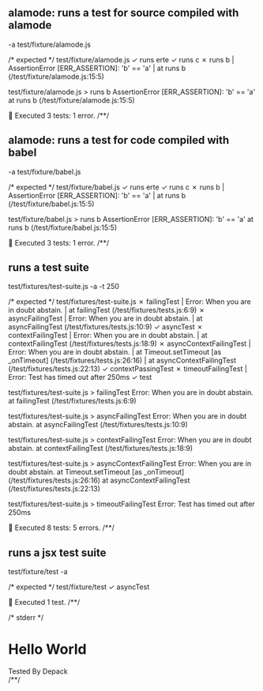 ## alamode: runs a test for source compiled with alamode
-a test/fixture/alamode.js

/* expected */
test/fixture/alamode.js
  ✓  runs erte
  ✓  runs c
  ✗  runs b
  | AssertionError [ERR_ASSERTION]: 'b' == 'a'
  |     at runs b (/test/fixture/alamode.js:15:5)

test/fixture/alamode.js > runs b
  AssertionError [ERR_ASSERTION]: 'b' == 'a'
      at runs b (/test/fixture/alamode.js:15:5)

🦅  Executed 3 tests: 1 error.
/**/

## alamode: runs a test for code compiled with babel
-a test/fixture/babel.js

/* expected */
test/fixture/babel.js
  ✓  runs erte
  ✓  runs c
  ✗  runs b
  | AssertionError [ERR_ASSERTION]: 'b' == 'a'
  |     at runs b (/test/fixture/babel.js:15:5)

test/fixture/babel.js > runs b
  AssertionError [ERR_ASSERTION]: 'b' == 'a'
      at runs b (/test/fixture/babel.js:15:5)

🦅  Executed 3 tests: 1 error.
/**/

## runs a test suite
test/fixtures/test-suite.js -a -t 250

/* expected */
test/fixtures/test-suite.js
  ✗  failingTest
  | Error: When you are in doubt abstain.
  |     at failingTest (/test/fixtures/tests.js:6:9)
  ✗  asyncFailingTest
  | Error: When you are in doubt abstain.
  |     at asyncFailingTest (/test/fixtures/tests.js:10:9)
  ✓  asyncTest
  ✗  contextFailingTest
  | Error: When you are in doubt abstain.
  |     at contextFailingTest (/test/fixtures/tests.js:18:9)
  ✗  asyncContextFailingTest
  | Error: When you are in doubt abstain.
  |     at Timeout.setTimeout [as _onTimeout] (/test/fixtures/tests.js:26:16)
  |     at asyncContextFailingTest (/test/fixtures/tests.js:22:13)
  ✓  contextPassingTest
  ✗  timeoutFailingTest
  | Error: Test has timed out after 250ms
  ✓  test

test/fixtures/test-suite.js > failingTest
  Error: When you are in doubt abstain.
      at failingTest (/test/fixtures/tests.js:6:9)

test/fixtures/test-suite.js > asyncFailingTest
  Error: When you are in doubt abstain.
      at asyncFailingTest (/test/fixtures/tests.js:10:9)

test/fixtures/test-suite.js > contextFailingTest
  Error: When you are in doubt abstain.
      at contextFailingTest (/test/fixtures/tests.js:18:9)

test/fixtures/test-suite.js > asyncContextFailingTest
  Error: When you are in doubt abstain.
      at Timeout.setTimeout [as _onTimeout] (/test/fixtures/tests.js:26:16)
      at asyncContextFailingTest (/test/fixtures/tests.js:22:13)

test/fixtures/test-suite.js > timeoutFailingTest
  Error: Test has timed out after 250ms

🦅  Executed 8 tests: 5 errors.
/**/

## runs a jsx test suite
test/fixture/test -a

/* expected */
test/fixture/test
  ✓  asyncTest

🦅  Executed 1 test.
/**/

/* stderr */
<div><h1>Hello World</h1>Tested By Depack</div>
/**/